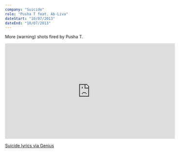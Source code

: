 ```yaml
---
company: "Suicide"
role: "Pusha T feat. Ab-Liva"
dateStart: "10/07/2013"
dateEnd: "10/07/2013"
---
```


More (warning) shots fired by Pusha T.

<iframe width="560" height="315" src="https://www.youtube.com/embed/P-9nMimalyU?si=K6Rb_rgoqyugMWb1" title="YouTube video player" frameborder="0" allow="accelerometer; autoplay; clipboard-write; encrypted-media; gyroscope; picture-in-picture; web-share" referrerpolicy="strict-origin-when-cross-origin" allowfullscreen></iframe>

[Suicide lyrics via Genius](https://genius.com/Pusha-t-suicide-lyrics)
